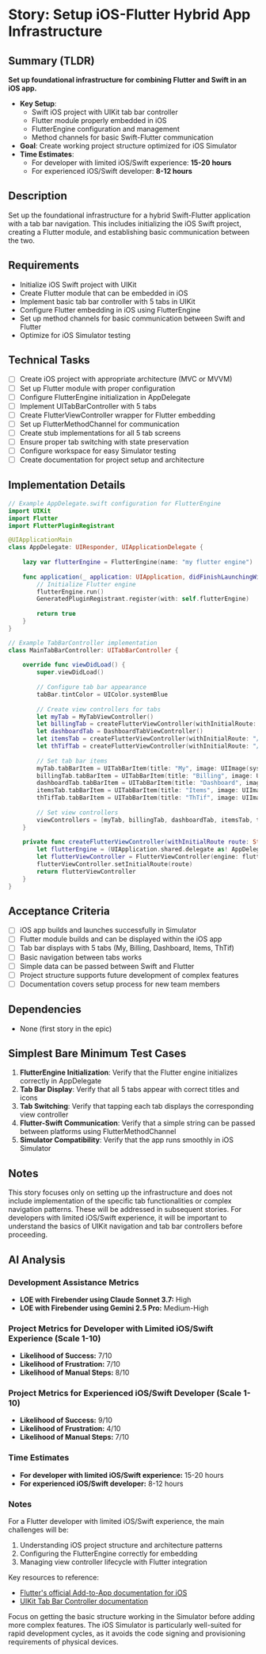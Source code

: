 # Story: Setup iOS-Flutter Hybrid App Infrastructure

## Summary (TLDR)

**Set up foundational infrastructure for combining Flutter and Swift in an iOS app.**

* **Key Setup**:
    * Swift iOS project with UIKit tab bar controller
    * Flutter module properly embedded in iOS
    * FlutterEngine configuration and management
    * Method channels for basic Swift-Flutter communication
* **Goal**: Create working project structure optimized for iOS Simulator
* **Time Estimates**:
    * For developer with limited iOS/Swift experience: **15-20 hours**
    * For experienced iOS/Swift developer: **8-12 hours**

## Description

Set up the foundational infrastructure for a hybrid Swift-Flutter application with a tab bar
navigation. This includes initializing the iOS Swift project, creating a Flutter module, and
establishing basic communication between the two.

## Requirements

- Initialize iOS Swift project with UIKit
- Create Flutter module that can be embedded in iOS
- Implement basic tab bar controller with 5 tabs in UIKit
- Configure Flutter embedding in iOS using FlutterEngine
- Set up method channels for basic communication between Swift and Flutter
- Optimize for iOS Simulator testing

## Technical Tasks

- [ ] Create iOS project with appropriate architecture (MVC or MVVM)
- [ ] Set up Flutter module with proper configuration
- [ ] Configure FlutterEngine initialization in AppDelegate
- [ ] Implement UITabBarController with 5 tabs
- [ ] Create FlutterViewController wrapper for Flutter embedding
- [ ] Set up FlutterMethodChannel for communication
- [ ] Create stub implementations for all 5 tab screens
- [ ] Ensure proper tab switching with state preservation
- [ ] Configure workspace for easy Simulator testing
- [ ] Create documentation for project setup and architecture

## Implementation Details

```swift
// Example AppDelegate.swift configuration for FlutterEngine
import UIKit
import Flutter
import FlutterPluginRegistrant

@UIApplicationMain
class AppDelegate: UIResponder, UIApplicationDelegate {
    
    lazy var flutterEngine = FlutterEngine(name: "my flutter engine")
    
    func application(_ application: UIApplication, didFinishLaunchingWithOptions launchOptions: [UIApplication.LaunchOptionsKey: Any]?) -> Bool {
        // Initialize Flutter engine
        flutterEngine.run()
        GeneratedPluginRegistrant.register(with: self.flutterEngine)
        
        return true
    }
}

// Example TabBarController implementation
class MainTabBarController: UITabBarController {
    
    override func viewDidLoad() {
        super.viewDidLoad()
        
        // Configure tab bar appearance
        tabBar.tintColor = UIColor.systemBlue
        
        // Create view controllers for tabs
        let myTab = MyTabViewController()
        let billingTab = createFlutterViewController(withInitialRoute: "/billing")
        let dashboardTab = DashboardTabViewController()
        let itemsTab = createFlutterViewController(withInitialRoute: "/items")
        let thTifTab = createFlutterViewController(withInitialRoute: "/thtif")
        
        // Set tab bar items
        myTab.tabBarItem = UITabBarItem(title: "My", image: UIImage(systemName: "person"), tag: 0)
        billingTab.tabBarItem = UITabBarItem(title: "Billing", image: UIImage(systemName: "creditcard"), tag: 1)
        dashboardTab.tabBarItem = UITabBarItem(title: "Dashboard", image: UIImage(systemName: "chart.bar"), tag: 2)
        itemsTab.tabBarItem = UITabBarItem(title: "Items", image: UIImage(systemName: "list.bullet"), tag: 3)
        thTifTab.tabBarItem = UITabBarItem(title: "ThTif", image: UIImage(systemName: "arrow.left.arrow.right"), tag: 4)
        
        // Set view controllers
        viewControllers = [myTab, billingTab, dashboardTab, itemsTab, thTifTab]
    }
    
    private func createFlutterViewController(withInitialRoute route: String) -> FlutterViewController {
        let flutterEngine = (UIApplication.shared.delegate as! AppDelegate).flutterEngine
        let flutterViewController = FlutterViewController(engine: flutterEngine, nibName: nil, bundle: nil)
        flutterViewController.setInitialRoute(route)
        return flutterViewController
    }
}
```

## Acceptance Criteria

- [ ] iOS app builds and launches successfully in Simulator
- [ ] Flutter module builds and can be displayed within the iOS app
- [ ] Tab bar displays with 5 tabs (My, Billing, Dashboard, Items, ThTif)
- [ ] Basic navigation between tabs works
- [ ] Simple data can be passed between Swift and Flutter
- [ ] Project structure supports future development of complex features
- [ ] Documentation covers setup process for new team members

## Dependencies

- None (first story in the epic)

## Simplest Bare Minimum Test Cases

1. **FlutterEngine Initialization**: Verify that the Flutter engine initializes correctly in
   AppDelegate
2. **Tab Bar Display**: Verify that all 5 tabs appear with correct titles and icons
3. **Tab Switching**: Verify that tapping each tab displays the corresponding view controller
4. **Flutter-Swift Communication**: Verify that a simple string can be passed between platforms
   using FlutterMethodChannel
5. **Simulator Compatibility**: Verify that the app runs smoothly in iOS Simulator

## Notes

This story focuses only on setting up the infrastructure and does not include implementation of the
specific tab functionalities or complex navigation patterns. These will be addressed in subsequent
stories. For developers with limited iOS/Swift experience, it will be important to understand the
basics of UIKit navigation and tab bar controllers before proceeding.

## AI Analysis

### Development Assistance Metrics

- **LOE with Firebender using Claude Sonnet 3.7:** High
- **LOE with Firebender using Gemini 2.5 Pro:** Medium-High

### Project Metrics for Developer with Limited iOS/Swift Experience (Scale 1-10)

- **Likelihood of Success:** 7/10
- **Likelihood of Frustration:** 7/10
- **Likelihood of Manual Steps:** 8/10

### Project Metrics for Experienced iOS/Swift Developer (Scale 1-10)

- **Likelihood of Success:** 9/10
- **Likelihood of Frustration:** 4/10
- **Likelihood of Manual Steps:** 7/10

### Time Estimates

- **For developer with limited iOS/Swift experience:** 15-20 hours
- **For experienced iOS/Swift developer:** 8-12 hours

### Notes

For a Flutter developer with limited iOS/Swift experience, the main challenges will be:

1. Understanding iOS project structure and architecture patterns
2. Configuring the FlutterEngine correctly for embedding
3. Managing view controller lifecycle with Flutter integration

Key resources to reference:

- [Flutter's official Add-to-App documentation for iOS](https://flutter.dev/docs/development/add-to-app/ios/project-setup)
- [UIKit Tab Bar Controller documentation](https://developer.apple.com/documentation/uikit/uitabbarcontroller)

Focus on getting the basic structure working in the Simulator before adding more complex features.
The iOS Simulator is particularly well-suited for rapid development cycles, as it avoids the code
signing and provisioning requirements of physical devices.